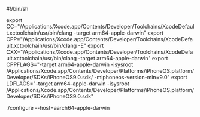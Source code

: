 #!/bin/sh

export CC="/Applications/Xcode.app/Contents/Developer/Toolchains/XcodeDefault.xctoolchain/usr/bin/clang -target arm64-apple-darwin"
export CPP="/Applications/Xcode.app/Contents/Developer/Toolchains/XcodeDefault.xctoolchain/usr/bin/clang -E"
export CXX="/Applications/Xcode.app/Contents/Developer/Toolchains/XcodeDefault.xctoolchain/usr/bin/clang -target arm64-apple-darwin"
export CPPFLAGS="-target arm64-apple-darwin -isysroot /Applications/Xcode.app/Contents/Developer/Platforms/iPhoneOS.platform/Developer/SDKs/iPhoneOS9.0.sdk/ -miphoneos-version-min=9.0"
export LDFLAGS="-target arm64-apple-darwin -isysroot /Applications/Xcode.app/Contents/Developer/Platforms/iPhoneOS.platform/Developer/SDKs/iPhoneOS9.0.sdk"

./configure --host=aarch64-apple-darwin
